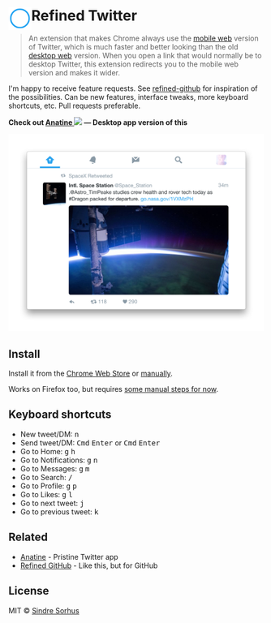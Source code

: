 # <img src="extension/icon.png" width="45" align="left"> Refined Twitter

> An extension that makes Chrome always use the [mobile web](https://mobile.twitter.com) version of Twitter, which is much faster and better looking than the old [desktop web](https://twitter.com) version. When you open a link that would normally be to desktop Twitter, this extension redirects you to the mobile web version and makes it wider.

I'm happy to receive feature requests. See [refined-github](https://github.com/sindresorhus/refined-github#highlights) for inspiration of the possibilities. Can be new features, interface tweaks, more keyboard shortcuts, etc. Pull requests preferable.

**Check out [Anatine <img src="https://raw.githubusercontent.com/sindresorhus/anatine/master/media/Icon.png" width="23">](https://github.com/sindresorhus/anatine) — Desktop app version of this**

![](screenshot.png)


## Install

Install it from the [Chrome Web Store](https://chrome.google.com/webstore/detail/refined-twitter/nlfgmdembofgodcemomfeimamihoknip) or [manually](http://superuser.com/a/247654/6877).

Works on Firefox too, but requires [some manual steps for now](https://github.com/sindresorhus/refined-twitter/pull/3#issuecomment-217343256).


## Keyboard shortcuts

- New tweet/DM: <kbd>n</kbd>
- Send tweet/DM: <kbd>Cmd</kbd> <kbd>Enter</kbd> or <kbd>Cmd</kbd> <kbd>Enter</kbd>
- Go to Home: <kbd>g</kbd> <kbd>h</kbd>
- Go to Notifications: <kbd>g</kbd> <kbd>n</kbd>
- Go to Messages: <kbd>g</kbd> <kbd>m</kbd>
- Go to Search: <kbd>/</kbd>
- Go to Profile: <kbd>g</kbd> <kbd>p</kbd>
- Go to Likes: <kbd>g</kbd> <kbd>l</kbd>
- Go to next tweet: <kbd>j</kbd>
- Go to previous tweet: <kbd>k</kbd>


## Related

- [Anatine](https://github.com/sindresorhus/anatine) - Pristine Twitter app
- [Refined GitHub](https://github.com/sindresorhus/refined-github) - Like this, but for GitHub


## License

MIT © [Sindre Sorhus](https://sindresorhus.com)
